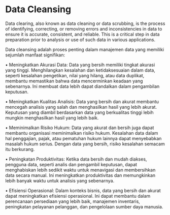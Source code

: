 # Data Cleansing

Data clearing, also known as data cleaning or data scrubbing, is the process of identifying, correcting, or removing errors and inconsistencies in data to ensure it is accurate, consistent, and reliable. This is a critical step in data preparation prior to analysis or use of such data in various applications.


Data cleansing adalah proses penting dalam manajemen data yang memiliki sejumlah manfaat signifikan:

•	Meningkatkan Akurasi Data: Data yang bersih memiliki tingkat akurasi yang tinggi. Menghilangkan kesalahan dan ketidaksesuaian dalam data, seperti kesalahan pengetikan, nilai yang hilang, atau data duplikat, membantu memastikan bahwa data mencerminkan keadaan yang sebenarnya. Ini membuat data lebih dapat diandalkan dalam pengambilan keputusan.

•	Meningkatkan Kualitas Analisis: Data yang bersih dan akurat membantu mencegah analisis yang salah dan menghasilkan hasil yang lebih akurat. Keputusan yang diambil berdasarkan data yang berkualitas tinggi lebih mungkin menghasilkan hasil yang lebih baik.

•	Meminimalkan Risiko Hukum: Data yang akurat dan bersih juga dapat membantu organisasi meminimalkan risiko hukum. Kesalahan data dalam hal penggajian, pajak, atau pematuhan hukum lainnya dapat menyebabkan masalah hukum serius. Dengan data yang bersih, risiko kesalahan semacam itu berkurang.

•	Peningkatan Produktivitas: Ketika data bersih dan mudah diakses, pengguna data, seperti analis dan pengambil keputusan, dapat menghabiskan lebih sedikit waktu untuk menavigasi dan membersihkan data secara manual. Ini meningkatkan produktivitas dan memungkinkan lebih banyak waktu untuk analisis yang sebenarnya.

•	Efisiensi Operasional: Dalam konteks bisnis, data yang bersih dan akurat dapat meningkatkan efisiensi operasional. Ini dapat membantu dalam perencanaan persediaan yang lebih baik, manajemen inventaris, peningkatan pelayanan pelanggan, dan pengelolaan sumber daya manusia.

